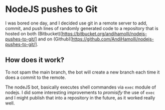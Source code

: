 # NodeJS pushes to Git

I was bored one day, and I decided use git in a remote server to add, commit, 
and push lines of randomly generated code to a repository that is hosted on both (Bitbucket)[https://bitbucket.org/andihamolli/nodejs-pushes-to-git/] and on (Github)[https://github.com/AndiHamolli/nodejs-pushes-to-git/].

## How does it work?

To not spam the main branch, the bot will create a new branch each time it does a commit to the remote.

The nodeJS bot, basically executes shell commandes via `exec` module of nodejs. I did some interesting improvements to *promisify* the use of `exec` and I might publish that into a repository in the future, as it worked really well.


